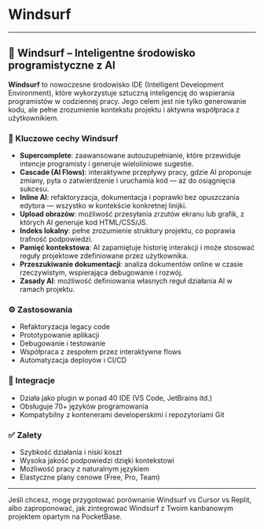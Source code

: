 # **Windsurf**

---

## 🌊 Windsurf – Inteligentne środowisko programistyczne z AI

**Windsurf** to nowoczesne środowisko IDE (Intelligent Development Environment), które wykorzystuje sztuczną inteligencję do wspierania programistów w codziennej pracy. Jego celem jest nie tylko generowanie kodu, ale pełne zrozumienie kontekstu projektu i aktywna współpraca z użytkownikiem.

### 🧠 Kluczowe cechy Windsurf

- **Supercomplete**: zaawansowane autouzupełnianie, które przewiduje intencje programisty i generuje wieloliniowe sugestie.
- **Cascade (AI Flows)**: interaktywne przepływy pracy, gdzie AI proponuje zmiany, pyta o zatwierdzenie i uruchamia kod — aż do osiągnięcia sukcesu.
- **Inline AI**: refaktoryzacja, dokumentacja i poprawki bez opuszczania edytora — wszystko w kontekście konkretnej linijki.
- **Upload obrazów**: możliwość przesyłania zrzutów ekranu lub grafik, z których AI generuje kod HTML/CSS/JS.
- **Indeks lokalny**: pełne zrozumienie struktury projektu, co poprawia trafność podpowiedzi.
- **Pamięć kontekstowa**: AI zapamiętuje historię interakcji i może stosować reguły projektowe zdefiniowane przez użytkownika.
- **Przeszukiwanie dokumentacji**: analiza dokumentów online w czasie rzeczywistym, wspierająca debugowanie i rozwój.
- **Zasady AI**: możliwość definiowania własnych reguł działania AI w ramach projektu.

### ⚙️ Zastosowania

- Refaktoryzacja legacy code
- Prototypowanie aplikacji
- Debugowanie i testowanie
- Współpraca z zespołem przez interaktywne flows
- Automatyzacja deployów i CI/CD

### 🧩 Integracje

- Działa jako plugin w ponad 40 IDE (VS Code, JetBrains itd.)
- Obsługuje 70+ języków programowania
- Kompatybilny z kontenerami developerskimi i repozytoriami Git

### ✅ Zalety

- Szybkość działania i niski koszt
- Wysoka jakość podpowiedzi dzięki kontekstowi
- Możliwość pracy z naturalnym językiem
- Elastyczne plany cenowe (Free, Pro, Team)

---

Jeśli chcesz, mogę przygotować porównanie Windsurf vs Cursor vs Replit, albo zaproponować, jak zintegrować Windsurf z Twoim kanbanowym projektem opartym na PocketBase.
